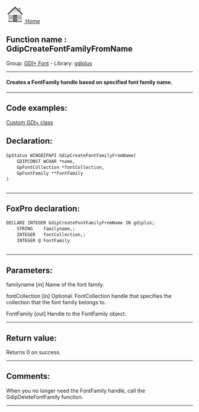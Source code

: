 [<img src="../../images/home.png"> Home ](https://github.com/VFPX/Win32API)  

## Function name : GdipCreateFontFamilyFromName
Group: [GDI+ Font](../../functions_group.md#GDIplus_Font)  -  Library: [gdiplus](../../Libraries.md#gdiplus)  
***  


#### Creates a FontFamily handle based on specified font family name.
***  


## Code examples:
[Custom GDI+ class](../../samples/sample_450.md)  

## Declaration:
```foxpro  
GpStatus WINGDIPAPI GdipCreateFontFamilyFromName(
	GDIPCONST WCHAR *name,
	GpFontCollection *fontCollection,
	GpFontFamily **FontFamily
)
  
```  
***  


## FoxPro declaration:
```foxpro  
DECLARE INTEGER GdipCreateFontFamilyFromName IN gdiplus;
	STRING    familyname,;
	INTEGER   fontCollection,;
	INTEGER @ FontFamily
  
```  
***  


## Parameters:
familyname
[in] Name of the font family. 

fontCollection
[in] Optional. FontCollection handle that specifies the collection that the font family belongs to. 

FontFamily
[out] Handle to the FontFamily object.
  
***  


## Return value:
Returns 0 on success.  
***  


## Comments:
When you no longer need the FontFamily handle, call the GdipDeleteFontFamily function.  
  
***  

